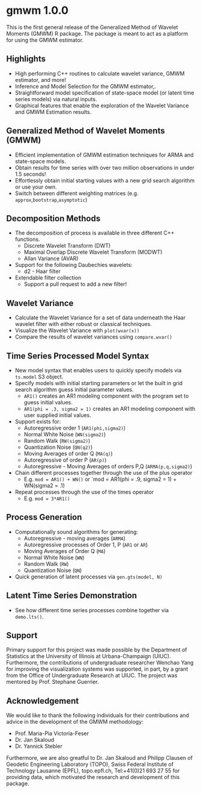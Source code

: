 # gmwm 1.0.0

This is the first general release of the Generalized Method of Wavelet Moments (GMWM) R package. The package is meant to act as a platform for using the GMWM estimator.

## Highlights

* High performing C++ routines to calculate wavelet variance, GMWM estimator, and more!
* Inference and Model Selection for the GMWM estimator,.
* Straightforward model specification of state-space model (or latent time series models) via natural inputs.
* Graphical features that enable the exploration of the Wavelet Variance and GMWM Estimation results.

## Generalized Method of Wavelet Moments (GMWM) 

* Efficient implementation of GMWM estimation techniques for ARMA and state-space models.
* Obtain results for time series with over two million observations in under 1.5 seconds!
* Effortlessly obtain initial starting values with a new grid search algorithm or use your own. 
* Switch between different weighting matrices (e.g. `approx`,`bootstrap`,`asymptotic`)

## Decomposition Methods

* The decomposition of process is available in three different C++ functions.
    * Discrete Wavelet Transform (DWT)
    * Maximal Overlap Discrete Wavelet Transform (MODWT)
    * Allan Variance (AVAR)
* Support for the following Daubechies wavelets:
    * d2 - Haar filter
* Extendable filter collection
    * Support a pull request to add a new filter! 

## Wavelet Variance

* Calculate the Wavelet Variance for a set of data underneath the Haar wavelet filter with either robust or classical techniques.
* Visualize the Wavelet Variance with `plot(wvar(x))`
* Compare the results of wavelet variances using `compare.wvar()`

## Time Series Processed Model Syntax

* New model syntax that enables users to quickly specify models via `ts.model` S3 object.
* Specify models with initial starting parameters or let the built in grid search algorithm guess initial parameter values.
    * `AR1()` creates an AR1 modeling component with the program set to guess initial values.
    * `AR1(phi = .3, sigma2 = 1)` creates an AR1 modeling component with user supplied initial values.
* Support exists for:
    * Autoregressive order 1 (`AR1(phi,sigma2)`)
    * Normal White Noise (`WN(sigma2)`)
    * Random Walk (`RW(sigma2)`)
    * Quantization Noise (`QN(q2)`)
    * Moving Averages of order Q (`MA(q)`)
    * Autoregressive of order P (`AR(p)`)
    * Autoregressive - Moving Averages of orders P,Q (`ARMA(p,q,sigma2)`)
* Chain different processes together through the use of the plus operator
    * E.g. `mod = AR1() + WN()` or `mod = AR1(phi = .9, sigma2 = 1) + WN(sigma2 = .1)
* Repeat processes through the use of the times operator
    * E.g. `mod = 3*AR1()`

## Process Generation

* Computationally sound algorithms for generating:
   * Autoregressive - moving averages (`ARMA`)
   * Autoregressive processes of Order 1, P (`AR1` or `AR`)
   * Moving Averages of Order Q (`MA`)
   * Normal White Noise (`WN`)
   * Random Walk (`RW`)
   * Quantization Noise (`QN`)
* Quick generation of latent processes via `gen.gts(model, N)`

## Latent Time Series Demonstration

* See how different time series processes combine together via `demo.lts()`.


## Support
Primary support for this project was made possible by the Department of Statistics at the University of Illinois at Urbana-Champaign (UIUC). Furthermore, the contributions of undergraduate researcher Wenchao Yang for improving the visualization systems was supported, in part, by a grant from the Office of Undergraduate Research at UIUC. The project was mentored by Prof. Stephane Guerrier. 

## Acknowledgement

We would like to thank the following individuals for their contributions and advice in the development of the GMWM methodology:

* Prof. Maria-Pia Victoria-Feser 
* Dr. Jan Skaloud
* Dr. Yannick Stebler

Furthermore, we are also greatful to Dr. Jan Skaloud and Philipp Clausen of Geodetic Engineering Laboratory (TOPO), Swiss Federal Institute of Technology Lausanne (EPFL), topo.epfl.ch, Tel:+41(0)21 693 27 55 for providing data, which motivated the research and development of this package. 
